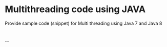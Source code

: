 # Multithreading code using JAVA
Provide sample code (snippet) for Multi threading using Java 7 and Java 8
#
--
